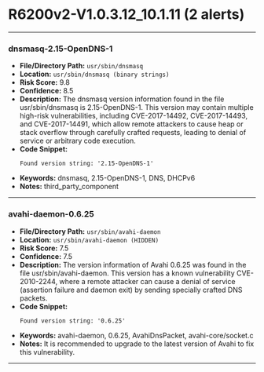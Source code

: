 # R6200v2-V1.0.3.12_10.1.11 (2 alerts)

---

### dnsmasq-2.15-OpenDNS-1

- **File/Directory Path:** `usr/sbin/dnsmasq`
- **Location:** `usr/sbin/dnsmasq (binary strings)`
- **Risk Score:** 9.8
- **Confidence:** 8.5
- **Description:** The dnsmasq version information found in the file usr/sbin/dnsmasq is 2.15-OpenDNS-1. This version may contain multiple high-risk vulnerabilities, including CVE-2017-14492, CVE-2017-14493, and CVE-2017-14491, which allow remote attackers to cause heap or stack overflow through carefully crafted requests, leading to denial of service or arbitrary code execution.
- **Code Snippet:**
  ```
  Found version string: '2.15-OpenDNS-1'
  ```
- **Keywords:** dnsmasq, 2.15-OpenDNS-1, DNS, DHCPv6
- **Notes:** third_party_component

---
### avahi-daemon-0.6.25

- **File/Directory Path:** `usr/sbin/avahi-daemon`
- **Location:** `usr/sbin/avahi-daemon (HIDDEN)`
- **Risk Score:** 7.5
- **Confidence:** 7.5
- **Description:** The version information of Avahi 0.6.25 was found in the file usr/sbin/avahi-daemon. This version has a known vulnerability CVE-2010-2244, where a remote attacker can cause a denial of service (assertion failure and daemon exit) by sending specially crafted DNS packets.
- **Code Snippet:**
  ```
  Found version string: '0.6.25'
  ```
- **Keywords:** avahi-daemon, 0.6.25, AvahiDnsPacket, avahi-core/socket.c
- **Notes:** It is recommended to upgrade to the latest version of Avahi to fix this vulnerability.

---
